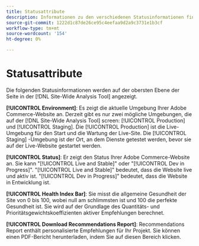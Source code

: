 ```yaml
---
title: Statusattribute
description: Informationen zu den verschiedenen Statusinformationen finden Sie im Abschnitt [!DNL Site-Wide Analysis Tool].
source-git-commit: 1222d1c87de26ce95c4eefaa9d2a9c3731e1b3cf
workflow-type: tm+mt
source-wordcount: '154'
ht-degree: 0%

---
```


# Statusattribute

Die folgenden Statusinformationen werden auf der obersten Ebene der Seite in der [!DNL Site-Wide Analysis Tool] angezeigt.

**[!UICONTROL Environment]**: Es zeigt die aktuelle Umgebung Ihrer Adobe Commerce-Website an. Derzeit gibt es nur zwei mögliche Umgebungen, die auf der [!DNL Site-Wide Analysis Tool] screen: [!UICONTROL Production] und [!UICONTROL Staging]. Die [!UICONTROL Production] ist die Live-Umgebung für den Start und die Wartung der Live-Site. Die [!UICONTROL Staging] -Umgebung ist der Ort, an dem Dienste getestet werden, bevor sie auf der Live-Website gestartet werden.

**[!UICONTROL Status]**: Er zeigt den Status Ihrer Adobe Commerce-Website an. Sie kann &quot;[!UICONTROL Live and Stable]&quot; oder &quot;[!UICONTROL Dev in Progress]&quot;. &quot;[!UICONTROL Live and Stable]&quot; bedeutet, dass die Website live und aktiv ist. &quot;[!UICONTROL Dev in Progress]&quot; bedeutet, dass die Website in Entwicklung ist.

**[!UICONTROL Health Index Bar]**: Sie misst die allgemeine Gesundheit der Site von 0 bis 100, wobei null am schlimmsten ist und 100 die perfekte Gesundheit ist. Sie wird auf der Grundlage des Quantitäts- und Prioritätsgewichtskoeffizienten aktiver Empfehlungen berechnet.

**[!UICONTROL Download Recommendations Report]**: Recommendations Report enthält personalisierte Empfehlungen für Ihr Projekt. Sie können einen PDF-Bericht herunterladen, indem Sie auf diesen Bereich klicken.



